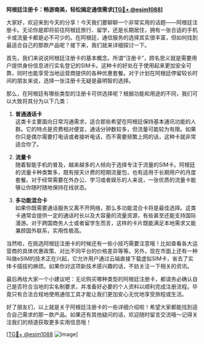**阿根廷注册卡：畅游南美，轻松搞定通信需求[[TG💪+ @esim1088](https://t.me/s/esim1088)]**

大家好，欢迎来到今天的分享！今天我们要聊聊一个非常实用的话题——阿根廷注册卡。无论你是即将前往阿根廷旅行、留学，还是长期居住，拥有一张合适的手机卡或流量卡都是必不可少的。在阿根廷，通信服务的选择其实很丰富，但如何找到最适合自己的那款产品呢？接下来，我们就来详细探讨一下。

首先，我们来说说阿根廷注册卡的基本概念。所谓“注册卡”，顾名思义就是需要用户提供身份信息进行实名登记的SIM卡。这种卡的好处在于使用起来更加安全可靠，同时也能享受当地运营商提供的各种优惠套餐。对于计划在阿根廷停留较长时间的朋友来说，选择一张注册卡无疑是最明智的选择。

那么，在阿根廷有哪些类型的注册卡可供选择呢？根据功能和用途的不同，我们可以大致将其分为以下几类：

1. **普通通话卡**  
这类卡主要面向日常沟通需求，适合那些希望在阿根廷保持基本通讯功能的人群。它的特点是资费相对便宜，通话分钟数较多，但流量可能较为有限。如果你只是偶尔需要打电话或者接听电话，而不需要频繁上网的话，这种卡就非常适合你了。

2. **流量卡**  
随着智能手机的普及，越来越多的人倾向于选择专注于流量的SIM卡。阿根廷的流量卡种类繁多，既有按天计费的短期流量包，也有适用于长期用户的月度套餐。对于经常需要在外办公、学习或者娱乐的人来说，一张优质的流量卡能够让你随时随地保持在线状态。

3. **多功能混合卡**  
如果你既需要通话服务又离不开网络，那么多功能混合卡将是最佳选择。这类卡通常会提供一定的通话时长以及大容量的流量资源，有些甚至还能支持国际漫游。对于跨国商务人士或者留学生而言，这样的卡片既能满足本地需求又能兼顾国外联系，实用性极高。

当然啦，在挑选阿根廷注册卡的时候还有一些小技巧需要注意哦！比如查看各大运营商的具体优惠政策、对比不同平台的价格差异等等。另外，现在市面上还有一种叫做eSIM的技术正在兴起，它允许用户通过云端直接下载虚拟SIM卡，省去了实体卡插拔的麻烦。如果你对这项新技术感兴趣的话，不妨关注一下相关的资讯。

最后再给大家一个小建议吧：无论购买哪种类型的阿根廷注册卡，都请务必确认自己是否符合当地的实名制要求，并准备好必要的个人资料以顺利完成注册流程。毕竟只有合法合规地使用通信工具才能让我们更加安心无忧地享受旅程或生活。

好了朋友们，以上就是关于阿根廷注册卡的一些详细介绍啦！希望大家都能找到适合自己需求的那一款产品。如果还有其他疑问的话，欢迎随时留言交流哦～记得关注我们的频道获取更多实用信息哦！

[[TG💪+ @esim1088](https://t.me/s/esim1088) ![Image](https://i.postimg.cc/4NQfJmqS/Snipaste-2025-05-13-00-14-12.png)]